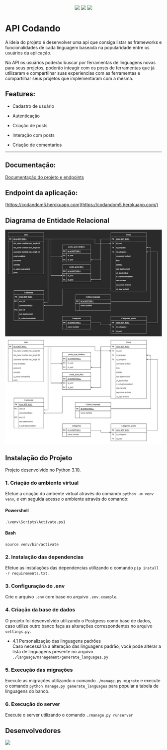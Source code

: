 <p align="center">
<img src="https://img.shields.io/badge/python-3.10-blue">
<img src="https://img.shields.io/badge/django-4.0.5-red">
<img src="https://img.shields.io/badge/-djangorestframework-red">
<!-- <img src="https://img.shields.io/badge/Tech-Node.js-lightgrey"> -->
</p>

# API Codando

A ideia do projeto é desenvolver uma api que consiga listar as frameworks e funcionalidades de cada linguagem baseada na popularidade entre os usuários da aplicação.

Na API os usuários poderão buscar por ferramentas de linguagens novas para seus projetos, poderão inteagir com os posts de ferramentas que já utilizaram e compartilhar suas
experiencias com as ferramentas e compartilhar seus projetos que implementaram com a mesma.

## Features:

- Cadastro de usuário

- Autenticação

- Criação de posts

- Interação com posts

- Criação de comentarios

---

## Documentação:

[Documentação do projeto e endpoints](https://codandom5.herokuapp.com/api/docs/)

## Endpoint da aplicação:

[https://codandom5.herokuapp.com](https://codandom5.herokuapp.com/)

## Diagrama de Entidade Relacional

<img src="./DER-dark.jpg#gh-dark-mode-only">
<img src="./DER.jpg#gh-light-mode-only">

## Instalação do Projeto

Projeto desenvolvido no Python 3.10.

### 1. Criação do ambiente virtual

Efetue a criação do ambente virtual através do comando `python -m venv venv`, e em seguida acesse o ambiente através do comando:

#### Powershell

`.\venv\Scripts\Activate.ps1`

#### Bash

`source venv/bin/activate`

### 2. Instalação das dependencias

Efetue as instalações das dependencias utilizando o comando `pip install -r requirements.txt`.

### 3. Configuração do .env

Crie o arquivo `.env` com base no arquivo `.env.example`.

### 4. Criação da base de dados

O projeto foi desenvolvido utilizando o Postgress como base de dados, caso utilize outro banco faça as alterações correspondentes no arquivo `settings.py`.

- 4.1 Personalização das linguagens padrões <br/>
  Caso necessária a alteração das linguagens padrão, você pode alterar a lista de linguagens presente no arquivo `./language/management/generate_languages.py`

### 5. Execução das migrações

Execute as migrações utilizando o comando `./manage.py migrate` e execute o comando `python manage.py generate_languages` para popular a tabela de linguagens do banco.

### 6. Execução do server

Execute o server utilizando o comando `./manage.py runserver`

## Desenvolvedores

<a href="https://github.com/TheWyller/codando-m5/graphs/contributors">
  <img src="https://contrib.rocks/image?repo=TheWyller/codando-m5" />
</a>
